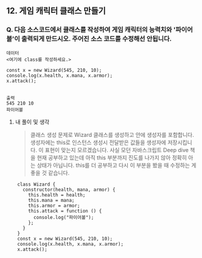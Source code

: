 ## 12. 게임 캐릭터 클래스 만들기

### Q. 다음 소스코드에서 클래스를 작성하여 게임 캐릭터의 능력치와 '파이어볼'이 출력되게 만드시오. 주어진 소스 코드를 수정해선 안됩니다.

```
데이터
<여기에 class를 작성하세요.>

const x = new Wizard(545, 210, 10);
console.log(x.health, x.mana, x.armor);
x.attack();


출력
545 210 10
파이어볼
```

1. 내 풀이 및 생각
   > 클래스 생성 문제로 Wizard 클래스를 생성하고 안에 생성자를 포함합니다. 생성자에는 this로 인스턴스 생성시 전달받은 값들을 생성자에 저장시킵니다. 이 표현이 맞는지 모르겠습니다. 사실 모던 자바스크립트 Deep dive 책을 현재 공부하고 있는데 아직 this 부분까지 진도를 나가지 않아 정확히 아는 상태가 아닙니다. this를 더 공부하고 다시 이 부분을 봤을 때 수정하는 게 좋을 것 같습니다.

```
    class Wizard {
      constructor(health, mana, armor) {
        this.health = health;
        this.mana = mana;
        this.armor = armor;
        this.attack = function () {
          console.log("파이어볼");
        };
      }
    }
    const x = new Wizard(545, 210, 10);
    console.log(x.health, x.mana, x.armor);
    x.attack();
```
